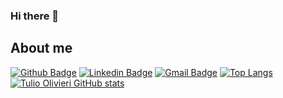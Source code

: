 ### Hi there 👋

<!--
**Tuliolivieri/Tuliolivieri** is a ✨ _special_ ✨ repository because its `README.md` (this file) appears on your GitHub profile.

Here are some ideas to get you started:

- 🔭 I’m currently working on ...
- 🌱 I’m currently learning ...
- 👯 I’m looking to collaborate on ...
- 🤔 I’m looking for help with ...
- 💬 Ask me about ...
- 📫 How to reach me: ...
- ⚡ Fun fact: ...
-->

## About me 
[![Github Badge](https://img.shields.io/badge/-Github-000?style=flat-square&logo=Github&logoColor=white&link=https://github.com/Tuliolivieri)](https://github.com/Tuliolivieri)
[![Linkedin Badge](https://img.shields.io/badge/-LinkedIn-blue?style=flat-square&logo=Linkedin&logoColor=white&link=https://www.linkedin.com/in/tulio-olivieri-a753ba191/)](https://www.linkedin.com/in/tulio-olivieri-a753ba191/)
[![Gmail Badge](https://img.shields.io/badge/-Gmail-c14438?style=flat-square&logo=Gmail&logoColor=white&link=mailto:tuliolivieri@gmail.com)](mailto:tuliolivieri@gmail.com)
[![Top Langs](https://github-readme-stats.vercel.app/api/top-langs/?username=Tuliolivieri&theme=chartreuse-dark)](https://github.com/anuraghazra/github-readme-stats)
[![Tulio Olivieri GitHub stats](https://github-readme-stats.vercel.app/api?username=Tuliolivieri&count_private=true&show_icons=true&theme=chartreuse-dark)](https://github.com/anuraghazra/github-readme-stats)

